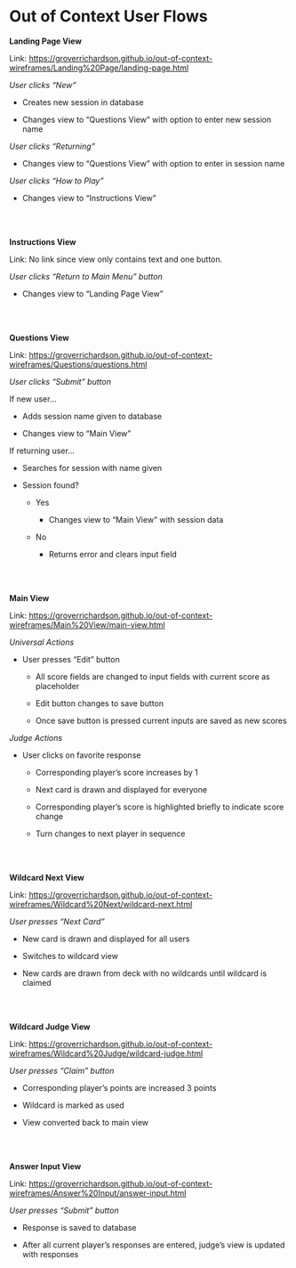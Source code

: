 # **Out of Context User Flows**

**Landing Page View**

Link: https://groverrichardson.github.io/out-of-context-wireframes/Landing%20Page/landing-page.html

_User clicks “New”_

-   Creates new session in database

-   Changes view to “Questions View” with option to enter new session name

_User clicks “Returning”_

-   Changes view to “Questions View” with option to enter in session name

_User clicks “How to Play”_

-   Changes view to “Instructions View”

</br>
</br>

**Instructions View**

Link: No link since view only contains text and one button.

_User clicks “Return to Main Menu” button_

-   Changes view to “Landing Page View”

</br>
</br>

**Questions View**

Link: https://groverrichardson.github.io/out-of-context-wireframes/Questions/questions.html

_User clicks “Submit” button_

If new user...

-   Adds session name given to database

-   Changes view to “Main View”

If returning user...

-   Searches for session with name given

-   Session found?

    -   Yes

        -   Changes view to “Main View” with session data

    -   No

        -   Returns error and clears input field

</br>
</br>

**Main View**

Link: https://groverrichardson.github.io/out-of-context-wireframes/Main%20View/main-view.html

_Universal Actions_

-   User presses “Edit” button

    -   All score fields are changed to input fields with current score as placeholder

    -   Edit button changes to save button

    -   Once save button is pressed current inputs are saved as new scores

_Judge Actions_

-   User clicks on favorite response

    -   Corresponding player’s score increases by 1

    -   Next card is drawn and displayed for everyone

    -   Corresponding player’s score is highlighted briefly to indicate score change

    -   Turn changes to next player in sequence

</br>
</br>

**Wildcard Next View**

Link: https://groverrichardson.github.io/out-of-context-wireframes/Wildcard%20Next/wildcard-next.html

_User presses “Next Card”_

-   New card is drawn and displayed for all users

-   Switches to wildcard view

-   New cards are drawn from deck with no wildcards until wildcard is claimed

</br>
</br>

**Wildcard Judge View**

Link: https://groverrichardson.github.io/out-of-context-wireframes/Wildcard%20Judge/wildcard-judge.html

_User presses “Claim” button_

-   Corresponding player’s points are increased 3 points

-   Wildcard is marked as used

-   View converted back to main view

</br>
</br>

**Answer Input View**

Link: https://groverrichardson.github.io/out-of-context-wireframes/Answer%20Input/answer-input.html

_User presses “Submit” button_

-   Response is saved to database

-   After all current player’s responses are entered, judge’s view is updated with responses
